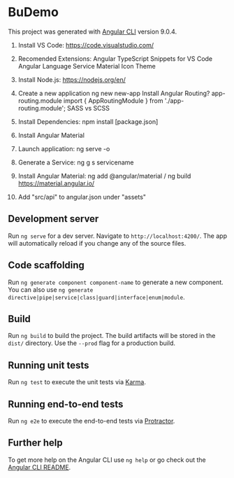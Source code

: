 # BuDemo

This project was generated with [Angular CLI](https://github.com/angular/angular-cli) version 9.0.4.


1. Install VS Code: https://code.visualstudio.com/
2. Recomended Extensions: 
        Angular TypeScript Snippets for VS Code
        Angular Language Service
        Material Icon Theme
3. Install Node.js: https://nodejs.org/en/
4. Create a new application
        ng new new-app
        Install Angular Routing?
            app-routing.module
            import { AppRoutingModule } from './app-routing.module';
        SASS vs SCSS
5. Install Dependencies: npm install [package.json]
6. Install Angular Material
7. Launch application: ng serve -o
8. Generate a Service: ng g s servicename

15. Install Angular Material: ng add @angular/material / ng build https://material.angular.io/

20. Add "src/api" to angular.json under "assets"


## Development server

Run `ng serve` for a dev server. Navigate to `http://localhost:4200/`. The app will automatically reload if you change any of the source files.

## Code scaffolding

Run `ng generate component component-name` to generate a new component. You can also use `ng generate directive|pipe|service|class|guard|interface|enum|module`.

## Build

Run `ng build` to build the project. The build artifacts will be stored in the `dist/` directory. Use the `--prod` flag for a production build.

## Running unit tests

Run `ng test` to execute the unit tests via [Karma](https://karma-runner.github.io).

## Running end-to-end tests

Run `ng e2e` to execute the end-to-end tests via [Protractor](http://www.protractortest.org/).

## Further help

To get more help on the Angular CLI use `ng help` or go check out the [Angular CLI README](https://github.com/angular/angular-cli/blob/master/README.md).



